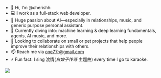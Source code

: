 
- 👋 Hi, I’m @cherishh
- 💻 I work as a full-stack web developer.
- 👀 Huge passion about AI—especially in relationships, music, and generic purpose personal assistant.
- 🌱 Currently diving into: machine learning & deep learning fundamentals, agents, AI music, and more.
- 💞️ Looking to collaborate on small or pet projects that help people improve their relationships with others.
- 📫 Reach me via one77r@gmail.com
- ⚡ Fun fact: I sing 渡情(*白娘子传奇* 主题曲) every time I go to karaoke.
‎

‎‎‎
<picture>
  <source
    srcset="https://github-readme-stats-one-bice.vercel.app/api?username=cherishh&hide=stars&show_icons=true&icon_color=0366d6&bg_color=ffffff&theme=github_dark&include_all_commits=true&count_private=true&role=OWNER,ORGANIZATION_MEMBER,COLLABORATOR"
    media="(prefers-color-scheme: dark)" />
  <source
    srcset="https://github-readme-stats-one-bice.vercel.app/api?username=cherishh&hide=stars&show_icons=true&icon_color=0366d6&bg_color=ffffff&include_all_commits=true&count_private=true&role=OWNER,ORGANIZATION_MEMBER,COLLABORATOR"
    media="(prefers-color-scheme: light), (prefers-color-scheme: no-preference)" />
  <img src="https://github-readme-stats-one-bice.vercel.app/api?username=cherishh&hide=stars&show_icons=true&icon_color=0366d6&bg_color=ffffff&include_all_commits=true&count_private=true&role=OWNER,ORGANIZATION_MEMBER,COLLABORATOR"
     />
</picture>

<!---
cherishh/cherishh is a ✨ special ✨ repository because its `README.md` (this file) appears on your GitHub profile.
You can click the Preview link to take a look at your changes.
--->
